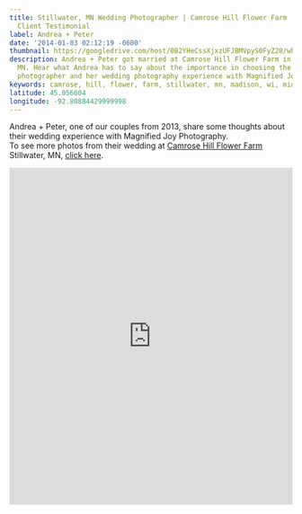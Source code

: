 ```yaml
---
title: Stillwater, MN Wedding Photographer | Camrose Hill Flower Farm | Andrea + Peter
  Client Testimonial
label: Andrea + Peter
date: '2014-01-03 02:12:19 -0600'
thumbnail: https://googledrive.com/host/0B2YHeCssXjxzUFJBMVpyS0FyZ28/why-we-love-our-wedding-photographers5-480x375.jpg
description: Andrea + Peter got married at Camrose Hill Flower Farm in Stillwater,
  MN. Hear what Andrea has to say about the importance in choosing the right wedding
  photographer and her wedding photography experience with Magnified Joy Photography.
keywords: camrose, hill, flower, farm, stillwater, mn, madison, wi, midwest, Minnesota, Wisconsin, testimonial, client, client testimonial, magnified joy, wedding, photography, photographer, engagement, review, entao, maria, en tao, organic, good, Stillwater, Minnesota, Minnesota wedding photographer, video, farmhouse, barn, American
latitude: 45.056004
longitude: -92.80884429999998
---
```

<p>Andrea + Peter, one of our couples from 2013, share some thoughts about their wedding experience with Magnified Joy Photography. <br> To see more photos from their wedding at <a href="http://camrosehillflowers.com/farm/">Camrose Hill Flower Farm</a> Stillwater, MN, <a href="http://bit.ly/16xa8BP">click here</a>.</p>
<p><iframe src="http://player.vimeo.com/video/83278537" width="100%" height="600px" frameborder="0" align="middle" webkitAllowFullScreen mozallowfullscreen allowFullScreen></iframe> </p>
